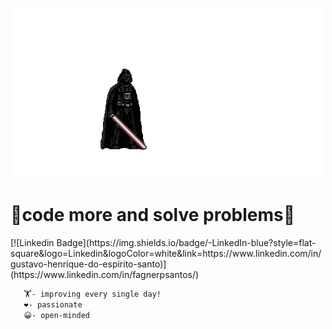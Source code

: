![effect](starwars.gif)
<div>
  <h1>👾code more and solve problems👾</h1>
    </div>
[![Linkedin Badge](https://img.shields.io/badge/-LinkedIn-blue?style=flat-square&logo=Linkedin&logoColor=white&link=https://www.linkedin.com/in/gustavo-henrique-do-espirito-santo)](https://www.linkedin.com/in/fagnerpsantos/)
    
    
```bash
   🏋️- improving every single day!
   ❤️- passionate
   😀- open-minded
 
